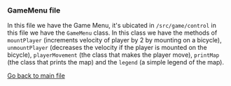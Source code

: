 ### GameMenu file

In this file we have the Game Menu, it's ubicated in `/src/game/control` in this file we have the `GameMenu` class. In this class we have the methods of `mountPlayer` (increments velocity of player by 2 by mounting on a bicycle), `unmountPlayer` (decreases the velocity if the player is mounted on the bicycle), `playerMovement` (the class that makes the player move), `printMap` (the class that prints the map) and the `legend` (a simple legend of the map).

[Go back to main file](../README.md)
